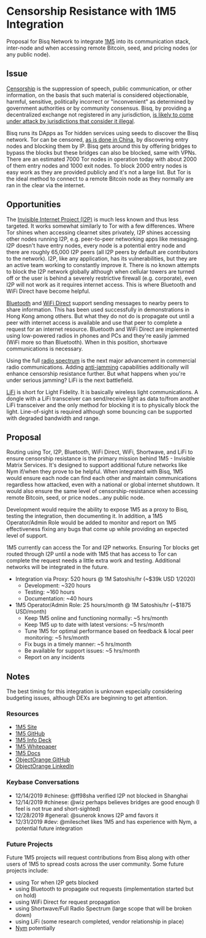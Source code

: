 # Censorship Resistance with 1M5 Integration
Proposal for Bisq Network to integrate [1M5](https://1m5.io) into its communication stack, inter-node and when accessing remote Bitcoin, seed, and pricing nodes (or any public node).

## Issue
[Censorship](https://en.wikipedia.org/wiki/Censorship) is the suppression of speech, public communication, or other information, on the basis that such material is considered objectionable, harmful, sensitive, politically incorrect or "inconvenient" as determined by government authorities or by community consensus. Bisq, by providing a decentralized exchange not registered in any jurisdiction, [is likely to come under attack by jurisdictions that consider it illegal](https://bitcoinexchangeguide.com/sec-vs-decentralized-exchanges-dexs-are-under-attack-from-the-securities-and-exchange-commission/).

Bisq runs its DApps as Tor hidden services using seeds to discover the Bisq network. Tor can be censored, [as is done in China](https://en.wikipedia.org/wiki/Internet_censorship_in_China#Using_Tor_and_DPI-resistant_tools), by discovering entry nodes and blocking them by IP. Bisq gets around this by offering bridges to bypass the blocks but these bridges can also be blocked, same with VPNs. There are an estimated 7000 Tor nodes in operation today with about 2000 of them entry nodes and 1000 exit nodes. To block 2000 entry nodes is easy work as they are provided publicly and it's not a large list. But Tor is the ideal method to connect to a remote Bitcoin node as they normally are ran in the clear via the internet.

## Opportunities
The [Invisible Internet Project (I2P)](https://geti2p.net/en/) is much less known and thus less targeted. It works somewhat similarly to Tor with a few differences. Where Tor shines when accessing clearnet sites privately, I2P shines accessing other nodes running I2P, e.g. peer-to-peer networking apps like messaging. I2P doesn't have entry nodes, every node is a potential entry node and there are roughly 65,000 I2P peers (all I2P peers by default are contributors to the network). I2P, like any application, has its vulnerabilities, but they are an active team working to constantly improve it. There is no known attempts to block the I2P network globally although when cellular towers are turned off or the user is behind a severely restrictive firewall (e.g. corporate), even I2P will not work as it requires internet access. This is where Bluetooth and WiFi Direct have become helpful.

[Bluetooth](https://en.m.wikipedia.org/wiki/Bluetooth) and [WiFi Direct](https://en.wikipedia.org/wiki/Wi-Fi_Direct) support sending messages to nearby peers to share information. This has been used successfully in demonstrations in Hong Kong among others. But what they do not do is propagate out until a peer with internet access is available and use that peer to complete a request for an internet resource. Bluetooth and WiFi Direct are implemented using low-powered radios in phones and PCs and they're easily jammed (WiFi more so than Bluetooth). When in this position, shortwave communications is necessary.

Using the full [radio spectrum](https://en.wikipedia.org/wiki/Radio_spectrum) is the next major advancement in commercial radio communications. Adding [anti-jamming](https://en.wikipedia.org/wiki/Electronic_counter-countermeasure) capabilities additionally will enhance censorship resistance further. But what happens when you're under serious jamming? LiFi is the next battlefield.

[LiFi](https://en.wikipedia.org/wiki/Li-Fi) is short for Light Fidelity. It is basically wireless light communications. A dongle with a LiFi transceiver can send/receive light as data to/from another LiFi transceiver and the only method for blocking it is to physically block the light. Line-of-sight is required although some bouncing can be supported with degraded bandwidth and range. 

## Proposal
Routing using Tor, I2P, Bluetooth, WiFi Direct, WiFi, Shortwave, and LiFi to ensure censorship resistance is the primary mission behind 1M5 - Invisible Matrix Services. It's designed to support additional future networks like Nym if/when they prove to be helpful. When integrated with Bisq, 1M5 would ensure each node can find each other and maintain communications regardless how attacked, even with a national or global internet shutdown. It would also ensure the same level of censorship-resistance when accessing remote Bitcoin, seed, or price nodes...any public node.

Development would require the ability to expose 1M5 as a proxy to Bisq, testing the integration, then documenting it. In addition, a 1M5 Operator/Admin Role would be added to monitor and report on 1M5 effectiveness fixing any bugs that come up while providing an expected level of support.

1M5 currently can access the Tor and I2P networks. Ensuring Tor blocks get routed through I2P until a node with 1M5 that has access to Tor can complete the request needs a little extra work and testing. Additional networks will be integrated in the future.

* Integration via Proxy: 520 hours @ 1M Satoshis/hr (~$39k USD 1/2020)
    * Development: ~320 hours
    * Testing: ~160 hours
    * Documentation: ~40 hours
* 1M5 Operator/Admin Role: 25 hours/month @ 1M Satoshis/hr (~$1875 USD/month)
    * Keep 1M5 online and functioning normally: ~5 hrs/month
    * Keep 1M5 up to date with latest versions: ~5 hrs/month
    * Tune 1M5 for optimal performance based on feedback & local peer monitoring: ~5 hrs/month
    * Fix bugs in a timely manner: ~5 hrs/month
    * Be available for support issues: ~5 hrs/month
    * Report on any incidents

## Notes
The best timing for this integration is unknown especially considering budgeting issues, although DEXs are beginning to get attention.

### Resources
* [1M5 Site](https://1m5.io/)
* [1M5 GitHub](https://github.com/1m5)
* [1M5 Info Deck](https://1m5.io/assets/pdf/1m5-info-deck.pdf)
* [1M5 Whitepaper](https://1m5.io/assets/pdf/1m5-wp.pdf)
* [1M5 Docs](https://github.com/1m5/1m5-docs)
* [ObjectOrange GitHub](https://github.com/objectorange)
* [ObjectOrange LinkedIn](https://www.linkedin.com/in/decentralizationarchitect/)

### Keybase Conversations
* 12/14/2019 #chinese: @ff98sha verified I2P not blocked in Shanghai
* 12/14/2019 #chinese: @wiz perhaps believes bridges are good enough (I feel is not true and short-sighted)
* 12/28/2019 #general: @sunerok knows I2P amd favors it
* 12/31/2019 #dev: @mileschet likes 1M5 and has experience with Nym, a potential future integration


### Future Projects
Future 1M5 projects will request contributions from Bisq along with other users of 1M5 to spread costs
across the user community. Some future projects include:

* using Tor when I2P gets blocked
* using Bluetooth to propagate out requests (implementation started but on hold)
* using WiFi Direct for request propagation
* using Shortwave/Full Radio Spectrum (large scope that will be broken down)
* using LiFi (some research completed, vendor relationship in place)
* [Nym](https://nymtech.net/) potentially
